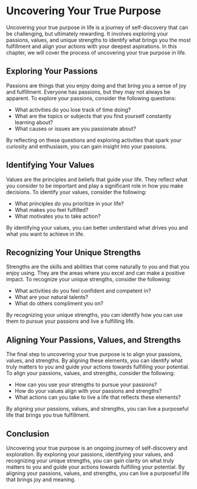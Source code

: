 Uncovering Your True Purpose
=====================================================================

Uncovering your true purpose in life is a journey of self-discovery that can be challenging, but ultimately rewarding. It involves exploring your passions, values, and unique strengths to identify what brings you the most fulfillment and align your actions with your deepest aspirations. In this chapter, we will cover the process of uncovering your true purpose in life.

Exploring Your Passions
-----------------------

Passions are things that you enjoy doing and that bring you a sense of joy and fulfillment. Everyone has passions, but they may not always be apparent. To explore your passions, consider the following questions:

* What activities do you lose track of time doing?
* What are the topics or subjects that you find yourself constantly learning about?
* What causes or issues are you passionate about?

By reflecting on these questions and exploring activities that spark your curiosity and enthusiasm, you can gain insight into your passions.

Identifying Your Values
-----------------------

Values are the principles and beliefs that guide your life. They reflect what you consider to be important and play a significant role in how you make decisions. To identify your values, consider the following:

* What principles do you prioritize in your life?
* What makes you feel fulfilled?
* What motivates you to take action?

By identifying your values, you can better understand what drives you and what you want to achieve in life.

Recognizing Your Unique Strengths
---------------------------------

Strengths are the skills and abilities that come naturally to you and that you enjoy using. They are the areas where you excel and can make a positive impact. To recognize your unique strengths, consider the following:

* What activities do you feel confident and competent in?
* What are your natural talents?
* What do others compliment you on?

By recognizing your unique strengths, you can identify how you can use them to pursue your passions and live a fulfilling life.

Aligning Your Passions, Values, and Strengths
---------------------------------------------

The final step to uncovering your true purpose is to align your passions, values, and strengths. By aligning these elements, you can identify what truly matters to you and guide your actions towards fulfilling your potential. To align your passions, values, and strengths, consider the following:

* How can you use your strengths to pursue your passions?
* How do your values align with your passions and strengths?
* What actions can you take to live a life that reflects these elements?

By aligning your passions, values, and strengths, you can live a purposeful life that brings you true fulfillment.

Conclusion
----------

Uncovering your true purpose is an ongoing journey of self-discovery and exploration. By exploring your passions, identifying your values, and recognizing your unique strengths, you can gain clarity on what truly matters to you and guide your actions towards fulfilling your potential. By aligning your passions, values, and strengths, you can live a purposeful life that brings joy and meaning.
